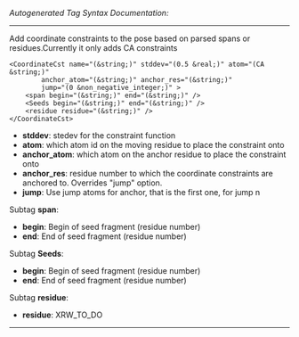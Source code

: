 _Autogenerated Tag Syntax Documentation:_

---
Add coordinate constraints to the pose based on parsed spans or residues.Currently it only adds CA constraints

```
<CoordinateCst name="(&string;)" stddev="(0.5 &real;)" atom="(CA &string;)"
        anchor_atom="(&string;)" anchor_res="(&string;)"
        jump="(0 &non_negative_integer;)" >
    <span begin="(&string;)" end="(&string;)" />
    <Seeds begin="(&string;)" end="(&string;)" />
    <residue residue="(&string;)" />
</CoordinateCst>
```

-   **stddev**: stedev for the constraint function
-   **atom**: which atom id on the moving residue to place the constraint onto
-   **anchor_atom**: which atom on the anchor residue to place the constraint onto
-   **anchor_res**: residue number to which the coordinate constraints are anchored to. Overrides "jump" option.
-   **jump**: Use jump atoms for anchor, that is the first one, for jump n


Subtag **span**:   

-   **begin**: Begin of seed fragment (residue number)
-   **end**: End of seed fragment (residue number)

Subtag **Seeds**:   

-   **begin**: Begin of seed fragment (residue number)
-   **end**: End of seed fragment (residue number)

Subtag **residue**:   

-   **residue**: XRW_TO_DO

---
